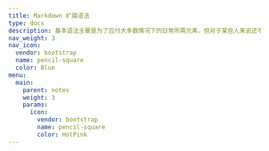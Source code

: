 ```yaml
---
title: Markdown 扩展语法
type: docs
description: 基本语法主要是为了应付大多数情况下的日常所需元素，但对于某些人来说还不够。
nav_weight: 3
nav_icon:
  vendor: bootstrap
  name: pencil-square
  color: Blue
menu:
  main:
    parent: notes
    weight: 3
    params:
      icon:
        vendor: bootstrap
        name: pencil-square
        color: HotPink
---
```

